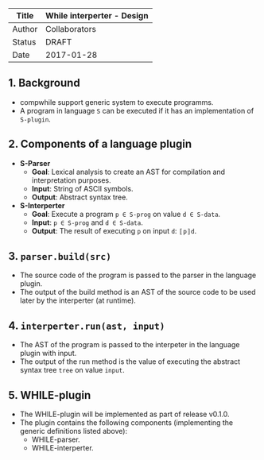 | Title  | While interperter - Design        |
|--------|-----------------------------------|
| Author | Collaborators                     |
| Status | DRAFT                             |
| Date   | 2017-01-28                        |

## 1. Background
* compwhile support generic system to execute programms.
* A program in language `S` can be executed if it has an implementation of `S-plugin`.

## 2. Components of a language plugin
* **S-Parser**
    * **Goal**: Lexical analysis to create an AST for compilation and
      interpretation purposes.
    * **Input**: String of ASCII symbols.
    * **Output**: Abstract syntax tree.
* **S-Interperter**
    * **Goal**: Execute a program `p ∈ S-prog` on value `d ∈ S-data`.
    * **Input**: `p ∈ S-prog` and `d ∈ S-data`.
    * **Output**: The result of executing `p` on input `d`:  `〚p〛d`.

## 3. `parser.build(src)`
* The source code of the program is passed to the parser in the language plugin.
* The output of the build method is an AST of the source code to be used later
  by the interperter (at runtime).

## 4. `interperter.run(ast, input)`
* The AST of the program is passed to the interpeter in the language plugin
  with input.
* The output of the run method is the value of executing the abstract syntax
  tree `tree` on value `input`.

## 5. WHILE-plugin
* The WHILE-plugin will be implemented as part of release v0.1.0.
* The plugin contains the following components (implementing the generic
  definitions listed above):
    * WHILE-parser.
    * WHILE-interperter.
